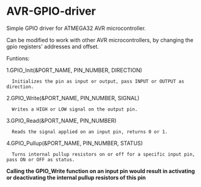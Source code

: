 # AVR-GPIO-driver
Simple GPIO driver for ATMEGA32 AVR microcontroller.

Can be modified to work with other AVR microcontrollers, by changing the gpio registers' addresses and offset.

Funtions:

  1.GPIO_Init(&PORT_NAME, PIN_NUMBER, DIRECTION)
      
      Initializes the pin as input or output, pass INPUT or OUTPUT as direction.
      
  2.GPIO_Write(&PORT_NAME, PIN_NUMBER, SIGNAL)
      
      Writes a HIGH or LOW signal on the output pin.
      
  3.GPIO_Read(&PORT_NAME, PIN_NUMBER)
      
      Reads the signal applied on an input pin, returns 0 or 1.
      
  4.GPIO_Pullup(&PORT_NAME, PIN_NUMBER, STATUS)
      
      Turns internal pullup resistors on or off for a specific input pin, pass ON or OFF as status.
  
  **Calling the GPIO_Write function on an input pin would result in activating or deactivating the internal pullup resistors of this pin**
